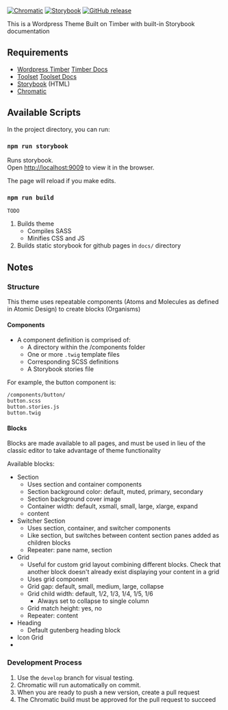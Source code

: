[![Chromatic](https://img.shields.io/endpoint?url=https%3A%2F%2Fshields-chromatic-37fphvd5hura.runkit.sh%2F%3Fapp%3D5edfc92b24e57500222e5c09)](https://www.chromatic.com/builds?appId=5edfc92b24e57500222e5c09)
[![Storybook](https://img.shields.io/badge/-storybook-success)](https://donald-knieriem-temple.github.io/sthmtwenty/)
[![GitHub release](https://img.shields.io/github/package-json/v/donald-knieriem-temple/theme-twenty)](https://GitHub.com/donald-knieriem-temple/theme-twenty/releases/)

This is a Wordpress Theme Built on Timber with built-in Storybook documentation

## Requirements

- [Wordpress Timber](https://www.upstatement.com/timber/) [Timber Docs](https://timber.github.io/docs/)
- [Toolset](https://toolset.com) [Toolset Docs](https://toolset.com/documentation/)
- [Storybook](https://storybook.js.org/) (HTML)
- [Chromatic](https://www.chromatic.com/)

## Available Scripts

In the project directory, you can run:

### `npm run storybook`

Runs storybook.<br />
Open [http://localhost:9009](http://localhost:9009) to view it in the browser.

The page will reload if you make edits.


### `npm run build`

`TODO`

1. Builds theme
	* Compiles SASS
	* Minifies CSS and JS
2. Builds static storybook for github pages in `docs/` directory


## Notes

### Structure

This theme uses repeatable components (Atoms and Molecules as defined in Atomic Design) to create blocks (Organisms)

#### Components

* A component definition is comprised of:
	* A directory within the /components folder
	* One or more `.twig` template files 
	* Corresponding SCSS definitions
	* A Storybook stories file

For example, the button component is:

```
/components/button/
button.scss
button.stories.js
button.twig
```

#### Blocks

Blocks are made available to all pages, and must be used in lieu of the classic editor to take advantage of theme functionality

Available blocks:

- Section
	- Uses section and container components
	- Section background color: default, muted, primary, secondary
	- Section background cover image
	- Container width: default, xsmall, small, large, xlarge, expand
	- content
- Switcher Section
	- Uses section, container, and switcher components
	- Like section, but switches between content section panes added as children blocks
	- Repeater: pane name, section
- Grid
	- Useful for custom grid layout combining different blocks. Check that another block doesn't already exist displaying your content in a grid
	- Uses grid component
	- Grid gap: default, small, medium, large, collapse
	- Grid child width: default, 1/2, 1/3, 1/4, 1/5, 1/6
		- Always set to collapse to single column 
	- Grid match height: yes, no
	- Repeater: content
- Heading
	- Default gutenberg heading block
- Icon Grid
- 


### Development Process

1. Use the `develop` branch for visual testing. 
2. Chromatic will run automatically on commit.
3. When you are ready to push a new version, create a pull request
4. The Chromatic build must be approved for the pull request to succeed
